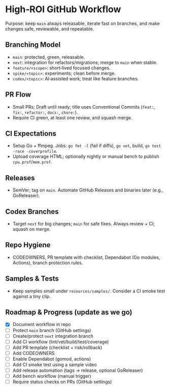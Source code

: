 # High‑ROI GitHub Workflow

Purpose: keep `main` always releasable, iterate fast on branches, and make changes safe, reviewable, and repeatable.

## Branching Model
- `main`: protected, green, releasable.
- `next`: integration for refactors/migrations; merge to `main` when stable.
- `feature/<scope>`: short‑lived focused changes.
- `spike/<topic>`: experiments; clean before merge.
- `codex/<topic>`: AI‑assisted work; treat like feature branches.

## PR Flow
- Small PRs; Draft until ready; title uses Conventional Commits (`feat:`, `fix:`, `refactor:`, `docs:`, `chore:`).
- Require CI green, at least one review, and squash merge.

## CI Expectations
- Setup Go + ffmpeg. Jobs: `go fmt -l` (fail if diffs), `go vet`, build, `go test -race -coverprofile`.
- Upload coverage HTML; optionally nightly or manual bench to publish `cpu.prof`/`mem.prof`.

## Releases
- SemVer; tag on `main`. Automate GitHub Releases and binaries later (e.g., GoReleaser).

## Codex Branches
- Target `next` for big changes; `main` for safe fixes. Always review + CI; squash on merge.

## Repo Hygiene
- CODEOWNERS, PR template with checklist, Dependabot (Go modules, Actions), branch protection rules.

## Samples & Tests
- Keep samples small under `resources/samples/`. Consider a CI smoke test against a tiny clip.

## Roadmap & Progress (update as we go)
- [x] Document workflow in repo
- [ ] Protect `main` branch (GitHub settings)
- [ ] Create/protect `next` integration branch
- [ ] Add CI workflow (lint/vet/build/test/coverage)
- [ ] Add PR template (checklist + risk/rollback)
- [ ] Add CODEOWNERS
- [ ] Enable Dependabot (gomod, actions)
- [ ] Add CI smoke test using a sample video
- [ ] Add release automation (tags → release, optional GoReleaser)
- [ ] Add bench workflow (manual trigger)
- [ ] Require status checks on PRs (GitHub settings)
